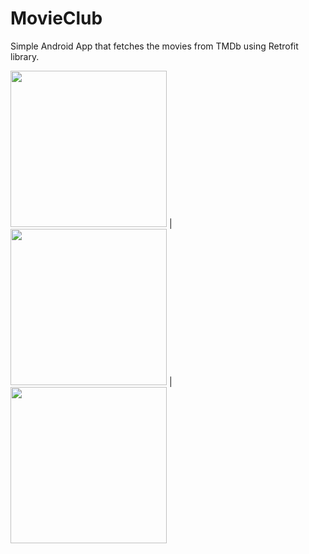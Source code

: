 # MovieClub

Simple Android App that fetches the movies from TMDb using Retrofit library.

<image src="https://user-images.githubusercontent.com/32548153/162556273-5c663d18-b811-4850-adbb-47e100edaa6a.jpg" width="250"> | <image src="https://user-images.githubusercontent.com/32548153/162556253-72a2f9d4-7f30-414f-83b9-886e081d1046.jpg" width="250"> | <image src="https://user-images.githubusercontent.com/32548153/162556249-00bc4a0f-b912-4c27-af23-fe9b850cfac6.jpg" width="250">
